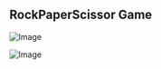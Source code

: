 ## RockPaperScissor Game
![Image](https://github.com/user-attachments/assets/4182efcf-8deb-41a8-9fbd-e14325003d36)

![Image](https://github.com/user-attachments/assets/744e0347-a23c-488c-9326-ba2f0d5301bd)
